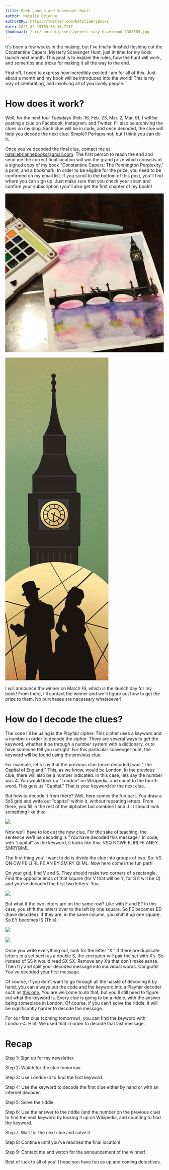 ```yaml
---
title: Book Launch and Scavenger Hunt!
author: Natalie Brianne
authorURL: https://twitter.com/NatalieBriBooks
date: 2021-02-15T03:58:33.713Z
thumbnail: /src/content/assets/pexels-suzy-hazelwood-1301585.jpg
---
```

It's been a few weeks in the making, but I've finally finished fleshing out the Constantine Capers: Mystery Scavenger Hunt, just in time for my book launch next month. This post is to explain the rules, how the hunt will work, and some tips and tricks for making it all the way to the end.

First off, I need to express how incredibly excited I am for all of this. Just about a month and my book will be introduced into the world! This is my way of celebrating, and involving all of you lovely people.

# How does it work?

Well, for the next four Tuesdays (Feb. 16, Feb. 23, Mar. 2, Mar. 9), I will be posting a clue on Facebook, Instagram, and Twitter. I'll also be archiving the clues on my blog. Each clue will be in code, and once decoded, the clue will help you decode the next clue. Simple? Perhaps not, but I think you can do it.

Once you've decoded the final clue, contact me at nataliebriannebooks@gmail.com. The first person to reach the end and send me the correct final location will win the grand prize which consists of a signed copy of my book "Constantine Capers: The Pennington Perplexity," a print, and a bookmark. In order to be eligible for the prize, you need to be confirmed on my email list. If you scroll to the bottom of this post, you'll find where you can sign up. Just make sure that you check your spam and confirm your subscription (you'll also get the first chapter of my book!)

![](/src/content/assets/d52785b5-6051-4a1b-b1c7-a6fe73d9655e.jpg)

![](/src/content/assets/screenshot-2021-01-18-at-10.48.30-am.jpeg)

I will announce the winner on March 16, which is the launch day for my book! From there, I'll contact the winner and we'll figure out how to get the prize to them. No purchases are necessary whatsoever!

# How do I decode the clues?

The code I'll be using is the Playfair cipher. This cipher uses a keyword and a number in order to decode the cipher. There are several ways to get the keyword, whether it be through a number system with a dictionary, or to have someone tell you outright. For this particular scavenger hunt, the keyword will be found using the previous clue.

For example, let's say that the previous clue (once decoded) was "The Capital of England." This, as we know, would be London. In the previous clue, there will also be a number indicated. In this case, lets say the number was 4. You would look up "London" on Wikipedia, and count to the fourth word. This gets us "Capital." That is your keyword for the next clue.

But how to decode it from there? Well, here comes the fun part. You draw a 5x5 grid and write out "capital" within it, without repeating letters. From there, you fill in the rest of the alphabet but combine I and J. It should look something like this:



![](https://lh3.googleusercontent.com/jI084j1ksQT5KqPTh2xx8S7LnWdBdzQ5kas_x269YuzQcXrQ4vg9PQXk-Gkp5S6SR1G6M3zSKxkmRFsHk8MJkM8bSLLIDpn7LkARccdEeDMBLxtRdtZnAcacne8gGRKDdMwgrlVu)



Now we'll have to look at the new clue. For the sake of teaching, the sentence we'll be decoding is "You have decoded this message." In code, with "capital" as the keyword, it looks like this: VSQ NCWF ELIRLFE ANEY SMRYQIML

The first thing you'll want to do is divide the clue into groups of two. So: VS QN CW FE LI RL FE AN EY SM RY QI ML. Now here comes the fun part!

On your grid, find V and S. They should make two corners of a rectangle. Find the opposite ends of that square (for V that will be Y, for S it will be O) and you've decoded the first two letters. You.

![](https://lh4.googleusercontent.com/mIR9CW8imX1fsI7E9q8hsisYEElqvZbcmbfgh0sNc5djsSOdJscwpyckujQgGlkUFLgc7eb1z7q4gALhTTFundA0CVn6dJo8zBwPocdGKsLMjJln2qQ9NM9uTmkfNsm-pnIjYUGl)



But what if the two letters are on the same row? Like with F and E? In this case, you shift the letters over to the left by one square. So FE becomes ED (have decoded). If they are. in the same column, you shift it up one square. So EY becomes IS (This).

![](https://lh5.googleusercontent.com/0ivpX2Zy0EIHuhM0BIZSwLqWl7FkDQD8EhRMWDSc3XGboj-wsDjP6y3Wngbp9Y6EXh_4D95QvP2YXnB9rb-SAOlG-wBb8iIJ9YlNbSTb_NIDPI1zfqclfZFUI4AA8PN7vSMFT-P1)



![](https://lh3.googleusercontent.com/oRAT5FJUADLU3FL0Scg3eIUNsjm9FzAYWw_DdGOY35CaigV-RFNDY9MktV7KB_nTdFfN2v8aHJ-ZNQxx5mNo35kdTGtSBK0m92nVY_b_x-ucS6C6Dlqje4Q8_kfy5mcJVvM4SODn)

Once you write everything out, look for the letter “X.” If there are duplicate letters in a set such as a double S, the encrypter will pair the set with X’s. So instead of SS it would read SX SX. Remove any X’s that don’t make sense. Then try and split your decoded message into individual words. Congrats! You've decoded your first message.

Of course, if you don't want to go through all the hassle of decoding it by hand, you can always put the code and the keyword into a Playfair decoder such as [this one.](https://www.boxentriq.com/code-breaking/playfair-cipher) You are welcome to do that, but you'll still need to figure out what the keyword is. Every clue is going to be a riddle, with the answer being someplace in London. Of course, if you can't solve the riddle, it will be significantly harder to decode the message.

For our first clue (coming tomorrow), you can find the keyword with London-4. Hint: We used that in order to decode that last message.

# Recap

Step 1: Sign up for my newsletter.

Step 2: Watch for the clue tomorrow.

Step 3: Use London-4 to find the first keyword.

Step 4: Use the keyword to decode the first clue either by hand or with an internet decoder.

Step 5: Solve the riddle

Step 6: Use the answer to the riddle (and the number on the previous clue) to find the next keyword by looking it up on Wikipedia, and counting to find the keyword.

Step 7: Wait for the next clue and solve it.

Step 8: Continue until you've reached the final location!

Step 9: Contact me and watch for the announcement of the winner!

Best of luck to all of you! I hope you have fun as up and coming detectives.